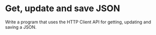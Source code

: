 # Get, update and save JSON
Write a program that uses the HTTP Client API for getting, updating and saving a JSON.
